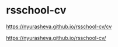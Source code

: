 # rsschool-cv

https://nyurasheva.github.io/rsschool-cv/cv

https://nyurasheva.github.io/rsschool-cv/
